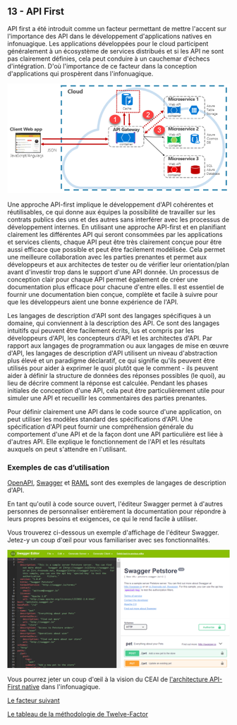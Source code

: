 ## 13 - API First

API first a été introduit comme un facteur permettant de mettre l'accent sur l'importance des API dans le développement d'applications natives en infonuagique. Les applications développées pour le cloud participent généralement à un écosystème de services distribués et si les API ne sont pas clairement définies, cela peut conduire à un cauchemar d'échecs d'intégration. D'où l'importance de ce facteur dans la conception d'applications qui prospèrent dans l'infonuagique.

![](../images/api_first.png)

Une approche API-first implique le développement d'API cohérentes et réutilisables, ce qui donne aux équipes la possibilité de travailler sur les contrats publics des uns et des autres sans interférer avec les processus de développement internes. En utilisant une approche API-first et en planifiant clairement les différentes API qui seront consommées par les applications et services clients, chaque API peut être très clairement conçue pour être aussi efficace que possible et peut être facilement modélisée. Cela permet une meilleure collaboration avec les parties prenantes et permet aux développeurs et aux architectes de tester ou de vérifier leur orientation/plan avant d'investir trop dans le support d'une API donnée. Un processus de conception clair pour chaque API permet également de créer une documentation plus efficace pour chacune d'entre elles. Il est essentiel de fournir une documentation bien conçue, complète et facile à suivre pour que les développeurs aient une bonne expérience de l'API.

Les langages de description d'API sont des langages spécifiques à un domaine, qui conviennent à la description des API. Ce sont des langages intuitifs qui peuvent être facilement écrits, lus et compris par les développeurs d'API, les concepteurs d'API et les architectes d'API. Par rapport aux langages de programmation ou aux langages de mise en œuvre d'API, les langages de description d'API utilisent un niveau d'abstraction plus élevé et un paradigme déclaratif, ce qui signifie qu'ils peuvent être utilisés pour aider à exprimer le quoi plutôt que le comment - ils peuvent aider à définir la structure de données des réponses possibles (le quoi), au lieu de décrire comment la réponse est calculée. Pendant les phases initiales de conception d'une API, cela peut être particulièrement utile pour simuler une API et recueillir les commentaires des parties prenantes. 

Pour définir clairement une API dans le code source d'une application, on peut utiliser les modèles standard des spécifications d'API. Une spécification d'API peut fournir une compréhension générale du comportement d'une API et de la façon dont une API particulière est liée à d'autres API. Elle explique le fonctionnement de l'API et les résultats auxquels on peut s'attendre en l'utilisant.

### Exemples de cas d’utilisation

[OpenAPI](https://github.com/OAI/OpenAPI-Specification), [Swagger](https://swagger.io/) et [RAML](https://raml.org/) sont des exemples de langages de description d'API.

En tant qu'outil à code source ouvert, l'éditeur Swagger permet à d'autres personnes de personnaliser entièrement la documentation pour répondre à leurs propres besoins et exigences, ce qui le rend facile à utiliser.

Vous trouverez ci-dessous un exemple d'affichage de l'éditeur Swagger. Jetez-y un coup d'œil pour vous familiariser avec ses fonctionnalités.

![](../images/swagger.png)

Vous pourrez jeter un coup d'œil à la vision du CEAI de [l'architecture API-First native](https://github.com/CQEN-QDCE/ceai-cqen-documentation/blob/main/Patrons/architecture_api.md) dans l'infonuagique.


[Le facteur suivant](./telemetrie.md)

[Le tableau de la méthodologie de Twelve-Factor](../README.md)